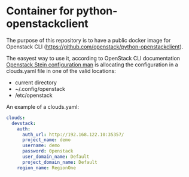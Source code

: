 # Container for python-openstackclient

The purpose of this repository is to have a public docker image for Openstack CLI (https://github.com/openstack/python-openstackclient).

The easyest way to use it, according to OpenStack CLI documentation [Openstack Stein configuration man](https://docs.openstack.org/python-openstackclient/stein/configuration/index.html) is allocating the configuration in a clouds.yaml file in one of the valid locations:

* current directory
* ~/.config/openstack
* /etc/openstack

An example of a clouds.yaml:

```yaml
clouds:
  devstack:
    auth:
      auth_url: http://192.168.122.10:35357/
      project_name: demo
      username: demo
      password: 0penstack
      user_domain_name: Default
      project_domain_name: Default
    region_name: RegionOne
 ```
